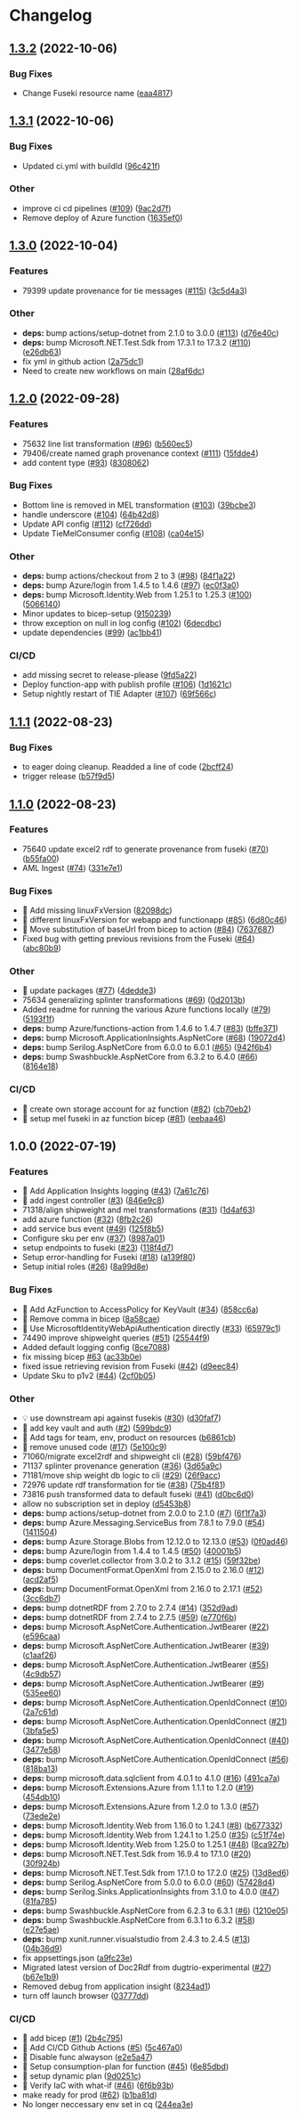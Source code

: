 # Changelog

## [1.3.2](https://github.com/equinor/spine-splinter/compare/v1.3.1...v1.3.2) (2022-10-06)


### Bug Fixes

* Change Fuseki resource name ([eaa4817](https://github.com/equinor/spine-splinter/commit/eaa48176eacea7532ab090c7e9f0d0cbfd4ef86f))

## [1.3.1](https://github.com/equinor/spine-splinter/compare/v1.3.0...v1.3.1) (2022-10-06)


### Bug Fixes

* Updated ci.yml with buildId ([96c421f](https://github.com/equinor/spine-splinter/commit/96c421fe542784f519410b95c59f52d8add00675))


### Other

* improve ci cd pipelines ([#109](https://github.com/equinor/spine-splinter/issues/109)) ([9ac2d7f](https://github.com/equinor/spine-splinter/commit/9ac2d7febcc8384f2f9b7a3200c3ad43d072f71e))
* Remove deploy of Azure function ([1635ef0](https://github.com/equinor/spine-splinter/commit/1635ef0b7029ee8677956e676e6db1b1d176d89f))

## [1.3.0](https://github.com/equinor/spine-splinter/compare/v1.2.0...v1.3.0) (2022-10-04)


### Features

* 79399 update provenance for tie messages ([#115](https://github.com/equinor/spine-splinter/issues/115)) ([3c5d4a3](https://github.com/equinor/spine-splinter/commit/3c5d4a3f3a7d7bedaac198e8f8b12a1f2ebfb255))


### Other

* **deps:** bump actions/setup-dotnet from 2.1.0 to 3.0.0 ([#113](https://github.com/equinor/spine-splinter/issues/113)) ([d76e40c](https://github.com/equinor/spine-splinter/commit/d76e40cb5fec761c5c0aa49bc2d89d9ee110af5c))
* **deps:** bump Microsoft.NET.Test.Sdk from 17.3.1 to 17.3.2 ([#110](https://github.com/equinor/spine-splinter/issues/110)) ([e26db63](https://github.com/equinor/spine-splinter/commit/e26db63948a9f30b2aadfbfc953198c56f5ed1fb))
* fix yml in github action ([2a75dc1](https://github.com/equinor/spine-splinter/commit/2a75dc14b142d94461f34a3d2cb231decbb67ce2))
* Need to create new workflows on main ([28af6dc](https://github.com/equinor/spine-splinter/commit/28af6dc394b4a0b81f340750c89e717ea8a35dc5))

## [1.2.0](https://github.com/equinor/spine-splinter/compare/v1.1.1...v1.2.0) (2022-09-28)


### Features

* 75632 line list transformation ([#96](https://github.com/equinor/spine-splinter/issues/96)) ([b560ec5](https://github.com/equinor/spine-splinter/commit/b560ec50fdec88ef3a0b5ac299c61151f9644d40))
* 79406/create named graph provenance context ([#111](https://github.com/equinor/spine-splinter/issues/111)) ([15fdde4](https://github.com/equinor/spine-splinter/commit/15fdde4639f0a6a5a524ca277fd7636ca2af9fd4))
* add content type ([#93](https://github.com/equinor/spine-splinter/issues/93)) ([8308062](https://github.com/equinor/spine-splinter/commit/8308062a947ab92e6008cd7dce5159312a59edb7))


### Bug Fixes

* Bottom line is removed in MEL transformation ([#103](https://github.com/equinor/spine-splinter/issues/103)) ([39bcbe3](https://github.com/equinor/spine-splinter/commit/39bcbe39b971fc5a855bd783e3d468aaccc836e9))
* handle underscore ([#104](https://github.com/equinor/spine-splinter/issues/104)) ([64b42d8](https://github.com/equinor/spine-splinter/commit/64b42d83268cd80fa852350556cbf0d7815f7889))
* Update API config ([#112](https://github.com/equinor/spine-splinter/issues/112)) ([cf726dd](https://github.com/equinor/spine-splinter/commit/cf726ddc43b304f4833be41e97a096ebb8431763))
* Update TieMelConsumer config ([#108](https://github.com/equinor/spine-splinter/issues/108)) ([ca04e15](https://github.com/equinor/spine-splinter/commit/ca04e1545d96eec5e41ece6e58d92e1f633a601e))


### Other

* **deps:** bump actions/checkout from 2 to 3 ([#98](https://github.com/equinor/spine-splinter/issues/98)) ([84f1a22](https://github.com/equinor/spine-splinter/commit/84f1a22beb64e8cb553bf78cd301ff5bcf697824))
* **deps:** bump Azure/login from 1.4.5 to 1.4.6 ([#97](https://github.com/equinor/spine-splinter/issues/97)) ([ec0f3a0](https://github.com/equinor/spine-splinter/commit/ec0f3a0f47c2e053f4cf130c367d2d0b14dfa7a8))
* **deps:** bump Microsoft.Identity.Web from 1.25.1 to 1.25.3 ([#100](https://github.com/equinor/spine-splinter/issues/100)) ([5066140](https://github.com/equinor/spine-splinter/commit/506614054336757f1623e3aa40cf80dbf1e6c38d))
* Minor updates to bicep-setup ([9150239](https://github.com/equinor/spine-splinter/commit/915023997be5f5fb38dbb6241ee50edcc1a2a036))
* throw exception on null in log config ([#102](https://github.com/equinor/spine-splinter/issues/102)) ([6decdbc](https://github.com/equinor/spine-splinter/commit/6decdbc5a0ae91cc863e88d7bc11c83a77d12b92))
* update dependencies ([#99](https://github.com/equinor/spine-splinter/issues/99)) ([ac1bb41](https://github.com/equinor/spine-splinter/commit/ac1bb411f4607e2df4b088cdf3e61059e8f7be74))


### CI/CD

* add missing secret to release-please ([9fd5a22](https://github.com/equinor/spine-splinter/commit/9fd5a22acb05a3de6e8a22922cf7a2190aaa12d7))
* Deploy function-app with publish profile ([#106](https://github.com/equinor/spine-splinter/issues/106)) ([1d1621c](https://github.com/equinor/spine-splinter/commit/1d1621cb40f7b5e6e1f9590146d74f57af3ac190))
* Setup nightly restart of TIE Adapter ([#107](https://github.com/equinor/spine-splinter/issues/107)) ([69f566c](https://github.com/equinor/spine-splinter/commit/69f566ce71d6b68bf4fd847a1934e8d592063fd9))

## [1.1.1](https://github.com/equinor/spine-splinter/compare/v1.1.0...v1.1.1) (2022-08-23)


### Bug Fixes

* to eager doing cleanup. Readded a line of code ([2bcff24](https://github.com/equinor/spine-splinter/commit/2bcff24c3607fd2d3ba87b9631de9ce820ef2faa))
* trigger release ([b57f9d5](https://github.com/equinor/spine-splinter/commit/b57f9d5e08da1be6bc9789db852ded3c7774e921))

## [1.1.0](https://github.com/equinor/spine-splinter/compare/v1.0.0...v1.1.0) (2022-08-23)


### Features

* 75640 update excel2 rdf to generate provenance from fuseki ([#70](https://github.com/equinor/spine-splinter/issues/70)) ([b55fa00](https://github.com/equinor/spine-splinter/commit/b55fa00c0a1afb99c337a49b991f0346403e0a64))
* AML Ingest ([#74](https://github.com/equinor/spine-splinter/issues/74)) ([331e7e1](https://github.com/equinor/spine-splinter/commit/331e7e1a29670e42b6f1097891f587ab78ed4583))


### Bug Fixes

* 🐛 Add missing linuxFxVersion ([82098dc](https://github.com/equinor/spine-splinter/commit/82098dcf7288754766cd723aa5fca589e98cdb7c))
* 🐛 different linuxFxVersion for webapp and functionapp ([#85](https://github.com/equinor/spine-splinter/issues/85)) ([6d80c46](https://github.com/equinor/spine-splinter/commit/6d80c4692455fc3cfcd112ac932014e5237f6af7))
* 🐛 Move substitution of baseUrl from bicep to action ([#84](https://github.com/equinor/spine-splinter/issues/84)) ([7637687](https://github.com/equinor/spine-splinter/commit/7637687ef7bc01f42ae63e3d318b56f80efa0f66))
* Fixed bug with getting previous revisions from the Fuseki ([#64](https://github.com/equinor/spine-splinter/issues/64)) ([abc80b9](https://github.com/equinor/spine-splinter/commit/abc80b9ca31559e66f5b257a17bb126cf60e5033))


### Other

* 🤖 update packages ([#77](https://github.com/equinor/spine-splinter/issues/77)) ([4dedde3](https://github.com/equinor/spine-splinter/commit/4dedde3caae4e5c8aaf0db47eb54f33a9fc12d5b))
* 75634 generalizing splinter transformations ([#69](https://github.com/equinor/spine-splinter/issues/69)) ([0d2013b](https://github.com/equinor/spine-splinter/commit/0d2013b92f189ba443d3928d9af0f40457d5770f))
* Added readme for running the various Azure functions locally ([#79](https://github.com/equinor/spine-splinter/issues/79)) ([5193f1f](https://github.com/equinor/spine-splinter/commit/5193f1fd4dd741cdcbcfd2cb99c462ffa998eed1))
* **deps:** bump Azure/functions-action from 1.4.6 to 1.4.7 ([#83](https://github.com/equinor/spine-splinter/issues/83)) ([bffe371](https://github.com/equinor/spine-splinter/commit/bffe371fa6fd5674c98bcb36c1c5ec6d2bf54696))
* **deps:** bump Microsoft.ApplicationInsights.AspNetCore ([#68](https://github.com/equinor/spine-splinter/issues/68)) ([19072d4](https://github.com/equinor/spine-splinter/commit/19072d48e18fd27a84bc25126dc07b6e6f75f435))
* **deps:** bump Serilog.AspNetCore from 6.0.0 to 6.0.1 ([#65](https://github.com/equinor/spine-splinter/issues/65)) ([942f6b4](https://github.com/equinor/spine-splinter/commit/942f6b41bce2c1a37dd1755930de38dd00fe3641))
* **deps:** bump Swashbuckle.AspNetCore from 6.3.2 to 6.4.0 ([#66](https://github.com/equinor/spine-splinter/issues/66)) ([8164e18](https://github.com/equinor/spine-splinter/commit/8164e188729ecc65a0490978e75ced7552484850))


### CI/CD

* 🎡 create own storage account for az function ([#82](https://github.com/equinor/spine-splinter/issues/82)) ([cb70eb2](https://github.com/equinor/spine-splinter/commit/cb70eb2a7da03a893948a0214580cbc6b1f7b2da))
* 🎡 setup mel fuseki in az function bicep ([#81](https://github.com/equinor/spine-splinter/issues/81)) ([eebaa46](https://github.com/equinor/spine-splinter/commit/eebaa464f4dec0d368cd2b26801a4e895817ea50))

## 1.0.0 (2022-07-19)


### Features

* 🎸 Add Application Insights logging ([#43](https://github.com/equinor/spine-splinter/issues/43)) ([7a61c76](https://github.com/equinor/spine-splinter/commit/7a61c764ab781a94876a2aba2f752769f0a33528))
* 🎸 add ingest controller ([#3](https://github.com/equinor/spine-splinter/issues/3)) ([846e9c8](https://github.com/equinor/spine-splinter/commit/846e9c8f67590d69e59de4f3c0c171f36cb78f9a))
* 71318/align shipweight and mel transformations ([#31](https://github.com/equinor/spine-splinter/issues/31)) ([1d4af63](https://github.com/equinor/spine-splinter/commit/1d4af636b9436e06166db16131ff6b0b4476d2cb))
* add azure function ([#32](https://github.com/equinor/spine-splinter/issues/32)) ([8fb2c26](https://github.com/equinor/spine-splinter/commit/8fb2c26c43fb6a252221efe019525fb12d785d7d))
* add service bus event ([#49](https://github.com/equinor/spine-splinter/issues/49)) ([125f8b5](https://github.com/equinor/spine-splinter/commit/125f8b5192a768d4642afcd3da0279913d07e19f))
* Configure sku per env ([#37](https://github.com/equinor/spine-splinter/issues/37)) ([8987a01](https://github.com/equinor/spine-splinter/commit/8987a01be403fd6712b2d8c780fe8f6684d133d2))
* setup endpoints to fuseki ([#23](https://github.com/equinor/spine-splinter/issues/23)) ([118f4d7](https://github.com/equinor/spine-splinter/commit/118f4d7fa795cfa98ff252b903c38bfc9b79c631))
* Setup error-handling for Fuseki ([#18](https://github.com/equinor/spine-splinter/issues/18)) ([a139f80](https://github.com/equinor/spine-splinter/commit/a139f80bcc215070ec932a55525833e1a0c44d29))
* Setup initial roles ([#26](https://github.com/equinor/spine-splinter/issues/26)) ([8a99d8e](https://github.com/equinor/spine-splinter/commit/8a99d8e2e172005848ae994774c30592c600b0a6))


### Bug Fixes

* 🐛 Add AzFunction to AccessPolicy for KeyVault ([#34](https://github.com/equinor/spine-splinter/issues/34)) ([858cc6a](https://github.com/equinor/spine-splinter/commit/858cc6ac49579e5418eec5110eb3c9159cfccae0))
* 🐛 Remove comma in bicep ([8a58cae](https://github.com/equinor/spine-splinter/commit/8a58caed2583907fa8fac8bef704a49e3d92a10e))
* 🐛 Use MicrosoftIdentityWebApiAuthentication directly ([#33](https://github.com/equinor/spine-splinter/issues/33)) ([65979c1](https://github.com/equinor/spine-splinter/commit/65979c10cfcefeaa94c5b4faa6ebe01bfc82616c))
* 74490 improve shipweight queries ([#51](https://github.com/equinor/spine-splinter/issues/51)) ([25544f9](https://github.com/equinor/spine-splinter/commit/25544f919582494d33d06b0694f423f401526f35))
* Added default logging config ([8ce7088](https://github.com/equinor/spine-splinter/commit/8ce7088ebca3f6bb4f7318afa1b79dcdc4f3dc89))
* fix missing bicep [#63](https://github.com/equinor/spine-splinter/issues/63) ([ac33b0e](https://github.com/equinor/spine-splinter/commit/ac33b0e9554ad183d327c5705e9f24c4a60b68e3))
* fixed issue retrieving revision from Fuseki ([#42](https://github.com/equinor/spine-splinter/issues/42)) ([d9eec84](https://github.com/equinor/spine-splinter/commit/d9eec84e560a48a8bde8fd43d00684776cccb0b4))
* Update Sku to p1v2 ([#44](https://github.com/equinor/spine-splinter/issues/44)) ([2cf0b05](https://github.com/equinor/spine-splinter/commit/2cf0b057d9285ba6d7fb292e9ece74a72b675a58))


### Other

* 💡 use downstream api against fusekis ([#30](https://github.com/equinor/spine-splinter/issues/30)) ([d30faf7](https://github.com/equinor/spine-splinter/commit/d30faf70c696b1203ca6f91f149eb176b2af73b2))
* 🤖 add key vault and auth ([#2](https://github.com/equinor/spine-splinter/issues/2)) ([599bdc9](https://github.com/equinor/spine-splinter/commit/599bdc952078cd4f96044ffb0601d30f234cde77))
* 🤖 Add tags for team, env, product  on resources ([b6861cb](https://github.com/equinor/spine-splinter/commit/b6861cb3faf803e4e375af8ac9195a0662721f3c))
* 🤖 remove unused code ([#17](https://github.com/equinor/spine-splinter/issues/17)) ([5e100c9](https://github.com/equinor/spine-splinter/commit/5e100c9e6a2ce65158abdc37e617bc73025d4ae8))
* 71060/migrate excel2rdf and shipweight cli ([#28](https://github.com/equinor/spine-splinter/issues/28)) ([59bf476](https://github.com/equinor/spine-splinter/commit/59bf476f9ea0fd2db492a751d76902026909bf64))
* 71137 splinter provenance generation ([#36](https://github.com/equinor/spine-splinter/issues/36)) ([3d65a9c](https://github.com/equinor/spine-splinter/commit/3d65a9c0010a7243397a0104276b8eec8a7b373b))
* 71181/move ship weight db logic to cli ([#29](https://github.com/equinor/spine-splinter/issues/29)) ([26f9acc](https://github.com/equinor/spine-splinter/commit/26f9accc58319043923e73b43e9931ba8e97e035))
* 72976 update rdf transformation for tie ([#38](https://github.com/equinor/spine-splinter/issues/38)) ([75b4f81](https://github.com/equinor/spine-splinter/commit/75b4f81dcf35f45d5c05bdae78358e69d4be98a4))
* 73816 push transformed data to default fuseki ([#41](https://github.com/equinor/spine-splinter/issues/41)) ([d0bc6d0](https://github.com/equinor/spine-splinter/commit/d0bc6d0a814334842ab8af7e3fb9536157601dec))
* allow no subscription set in deploy ([d5453b8](https://github.com/equinor/spine-splinter/commit/d5453b83adf2a8924da9683e77c4c63f70c5cbfc))
* **deps:** bump actions/setup-dotnet from 2.0.0 to 2.1.0 ([#7](https://github.com/equinor/spine-splinter/issues/7)) ([6f1f7a3](https://github.com/equinor/spine-splinter/commit/6f1f7a300889cd981b917092268ac9aea0816472))
* **deps:** bump Azure.Messaging.ServiceBus from 7.8.1 to 7.9.0 ([#54](https://github.com/equinor/spine-splinter/issues/54)) ([1411504](https://github.com/equinor/spine-splinter/commit/141150487c6cd8dc300021b7a808d1b2beb9fb18))
* **deps:** bump Azure.Storage.Blobs from 12.12.0 to 12.13.0 ([#53](https://github.com/equinor/spine-splinter/issues/53)) ([0f0ad46](https://github.com/equinor/spine-splinter/commit/0f0ad4693b4be1fccd174271cf9ce23cf4db5634))
* **deps:** bump Azure/login from 1.4.4 to 1.4.5 ([#50](https://github.com/equinor/spine-splinter/issues/50)) ([40001b5](https://github.com/equinor/spine-splinter/commit/40001b539ccd5afb64bd5d64133adb897b7c9c22))
* **deps:** bump coverlet.collector from 3.0.2 to 3.1.2 ([#15](https://github.com/equinor/spine-splinter/issues/15)) ([59f32be](https://github.com/equinor/spine-splinter/commit/59f32bed64a6e16c2f461ead66b7050a1bbc079b))
* **deps:** bump DocumentFormat.OpenXml from 2.15.0 to 2.16.0 ([#12](https://github.com/equinor/spine-splinter/issues/12)) ([acd2af5](https://github.com/equinor/spine-splinter/commit/acd2af578204f14de9150696719a629e99b4fd38))
* **deps:** bump DocumentFormat.OpenXml from 2.16.0 to 2.17.1 ([#52](https://github.com/equinor/spine-splinter/issues/52)) ([3cc6db7](https://github.com/equinor/spine-splinter/commit/3cc6db75c0d5cc027da74ec2f49f9d35cbc4f592))
* **deps:** bump dotnetRDF from 2.7.0 to 2.7.4 ([#14](https://github.com/equinor/spine-splinter/issues/14)) ([352d9ad](https://github.com/equinor/spine-splinter/commit/352d9ad2792cbbc2236e56808428f2ea399b294c))
* **deps:** bump dotnetRDF from 2.7.4 to 2.7.5 ([#59](https://github.com/equinor/spine-splinter/issues/59)) ([e770f6b](https://github.com/equinor/spine-splinter/commit/e770f6bb259f2ff757cfa727adfce598190378b8))
* **deps:** bump Microsoft.AspNetCore.Authentication.JwtBearer ([#22](https://github.com/equinor/spine-splinter/issues/22)) ([e596caa](https://github.com/equinor/spine-splinter/commit/e596caa8b48eb5fd968aff9d400d9aa8fdedd781))
* **deps:** bump Microsoft.AspNetCore.Authentication.JwtBearer ([#39](https://github.com/equinor/spine-splinter/issues/39)) ([c1aaf26](https://github.com/equinor/spine-splinter/commit/c1aaf26245a84c210d0807ad7b8e477efb0572dc))
* **deps:** bump Microsoft.AspNetCore.Authentication.JwtBearer ([#55](https://github.com/equinor/spine-splinter/issues/55)) ([4c9db57](https://github.com/equinor/spine-splinter/commit/4c9db57b9dff9e4c2f20e6c506ee30c09d2613ec))
* **deps:** bump Microsoft.AspNetCore.Authentication.JwtBearer ([#9](https://github.com/equinor/spine-splinter/issues/9)) ([535ee60](https://github.com/equinor/spine-splinter/commit/535ee60df84696db859d4702a4446a48dabf3d7b))
* **deps:** bump Microsoft.AspNetCore.Authentication.OpenIdConnect ([#10](https://github.com/equinor/spine-splinter/issues/10)) ([2a7c61d](https://github.com/equinor/spine-splinter/commit/2a7c61db553ee651f687a69ae3c8804e33faa907))
* **deps:** bump Microsoft.AspNetCore.Authentication.OpenIdConnect ([#21](https://github.com/equinor/spine-splinter/issues/21)) ([3bfa5e5](https://github.com/equinor/spine-splinter/commit/3bfa5e536faf7c183e56777d10ecf7136adb5b56))
* **deps:** bump Microsoft.AspNetCore.Authentication.OpenIdConnect ([#40](https://github.com/equinor/spine-splinter/issues/40)) ([3477e58](https://github.com/equinor/spine-splinter/commit/3477e58a9b3c5bf5b149680ff1b6aac53bf435f2))
* **deps:** bump Microsoft.AspNetCore.Authentication.OpenIdConnect ([#56](https://github.com/equinor/spine-splinter/issues/56)) ([818ba13](https://github.com/equinor/spine-splinter/commit/818ba13bd9dad4e1ff308dba9bb203926bb634f7))
* **deps:** bump microsoft.data.sqlclient from 4.0.1 to 4.1.0 ([#16](https://github.com/equinor/spine-splinter/issues/16)) ([491ca7a](https://github.com/equinor/spine-splinter/commit/491ca7a5ca302bc68dd8f803d0ec9279f9d54207))
* **deps:** bump Microsoft.Extensions.Azure from 1.1.1 to 1.2.0 ([#19](https://github.com/equinor/spine-splinter/issues/19)) ([454db10](https://github.com/equinor/spine-splinter/commit/454db1091a86643aa9f6d0b1a49869800da09a1e))
* **deps:** bump Microsoft.Extensions.Azure from 1.2.0 to 1.3.0 ([#57](https://github.com/equinor/spine-splinter/issues/57)) ([73ede2e](https://github.com/equinor/spine-splinter/commit/73ede2e47b774dbeaa162206d3f22fad5bc5d414))
* **deps:** bump Microsoft.Identity.Web from 1.16.0 to 1.24.1 ([#8](https://github.com/equinor/spine-splinter/issues/8)) ([b677332](https://github.com/equinor/spine-splinter/commit/b677332370cae03a24789035ab3e9d576dbddfe4))
* **deps:** bump Microsoft.Identity.Web from 1.24.1 to 1.25.0 ([#35](https://github.com/equinor/spine-splinter/issues/35)) ([c51f74e](https://github.com/equinor/spine-splinter/commit/c51f74e186fb8094e338e242753ac349f39eec1d))
* **deps:** bump Microsoft.Identity.Web from 1.25.0 to 1.25.1 ([#48](https://github.com/equinor/spine-splinter/issues/48)) ([8ca927b](https://github.com/equinor/spine-splinter/commit/8ca927b55b38b9ddc2fc8820604caa185e773966))
* **deps:** bump Microsoft.NET.Test.Sdk from 16.9.4 to 17.1.0 ([#20](https://github.com/equinor/spine-splinter/issues/20)) ([30f924b](https://github.com/equinor/spine-splinter/commit/30f924bc1006d39bc5f38844a06e65c86640f355))
* **deps:** bump Microsoft.NET.Test.Sdk from 17.1.0 to 17.2.0 ([#25](https://github.com/equinor/spine-splinter/issues/25)) ([13d8ed6](https://github.com/equinor/spine-splinter/commit/13d8ed6b4cf9eac0f0b9cf0a603d579fd4224ef8))
* **deps:** bump Serilog.AspNetCore from 5.0.0 to 6.0.0 ([#60](https://github.com/equinor/spine-splinter/issues/60)) ([57428d4](https://github.com/equinor/spine-splinter/commit/57428d49dcbe70f68831f2b2e4d13b8d6787218a))
* **deps:** bump Serilog.Sinks.ApplicationInsights from 3.1.0 to 4.0.0 ([#47](https://github.com/equinor/spine-splinter/issues/47)) ([81fa785](https://github.com/equinor/spine-splinter/commit/81fa78529dccab48692e493b7872cd8b6d838125))
* **deps:** bump Swashbuckle.AspNetCore from 6.2.3 to 6.3.1 ([#6](https://github.com/equinor/spine-splinter/issues/6)) ([1210e05](https://github.com/equinor/spine-splinter/commit/1210e05e96925e7df91f3ebe23036750e3f0ff4b))
* **deps:** bump Swashbuckle.AspNetCore from 6.3.1 to 6.3.2 ([#58](https://github.com/equinor/spine-splinter/issues/58)) ([e27e5ae](https://github.com/equinor/spine-splinter/commit/e27e5aeb040f06dd06fab9312c10a0dad0dc5234))
* **deps:** bump xunit.runner.visualstudio from 2.4.3 to 2.4.5 ([#13](https://github.com/equinor/spine-splinter/issues/13)) ([04b36d9](https://github.com/equinor/spine-splinter/commit/04b36d91b2886e6dbd69b8c0d43a3438ccd96629))
* fix appsettings.json ([a9fc23e](https://github.com/equinor/spine-splinter/commit/a9fc23edb15ef3ad5216d51f148744c7c07eb6dc))
* Migrated latest version of Doc2Rdf from dugtrio-experimental ([#27](https://github.com/equinor/spine-splinter/issues/27)) ([b67e1b9](https://github.com/equinor/spine-splinter/commit/b67e1b91c2a85e673f6e8941de0b70453d2afe4d))
* Removed debug from application insight ([8234ad1](https://github.com/equinor/spine-splinter/commit/8234ad11fdf852e57ad82f7b2a90ee2d8d3a8b58))
* turn off launch browser ([03777dd](https://github.com/equinor/spine-splinter/commit/03777ddaef03c31a92c800ef85b06f47d41183cb))


### CI/CD

* 🎡 add bicep ([#1](https://github.com/equinor/spine-splinter/issues/1)) ([2b4c795](https://github.com/equinor/spine-splinter/commit/2b4c795026c5e27dbc355572f0766668e0063ba2))
* 🎡 Add CI/CD Github Actions ([#5](https://github.com/equinor/spine-splinter/issues/5)) ([5c467a0](https://github.com/equinor/spine-splinter/commit/5c467a05bd7dfae90b634ffe0c6bbd0b0b014469))
* 🎡 Disable func alwayson ([e2e5a47](https://github.com/equinor/spine-splinter/commit/e2e5a4784e40bf41004bee9f4320297e2a8ede17))
* 🎡 Setup consumption-plan for function ([#45](https://github.com/equinor/spine-splinter/issues/45)) ([6e85dbd](https://github.com/equinor/spine-splinter/commit/6e85dbd3a34a085d97a2828010202531db16a8fe))
* 🎡 setup dynamic plan ([9d0251c](https://github.com/equinor/spine-splinter/commit/9d0251c8f2c45213435e8fefe45640f4e0379cd2))
* 🎡 Verify IaC with what-if ([#46](https://github.com/equinor/spine-splinter/issues/46)) ([6f6b93b](https://github.com/equinor/spine-splinter/commit/6f6b93b6e673d97978a32092820a8a964e8f493f))
* make ready for prod ([#62](https://github.com/equinor/spine-splinter/issues/62)) ([b1ba81d](https://github.com/equinor/spine-splinter/commit/b1ba81d4f864161fd5fcc7e29ef643c75cabc72b))
* No longer neccessary env set in cq ([244ea3e](https://github.com/equinor/spine-splinter/commit/244ea3ee775d71859ffb899cc0780aae131214a9))
